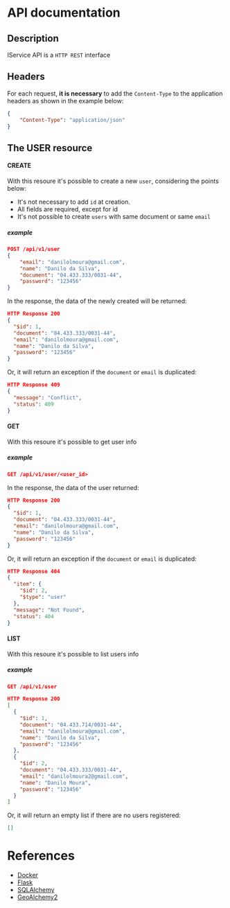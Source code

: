 # API documentation

## Description

IService API is a `HTTP REST` interface

## Headers

For each request, **it is necessary** to add the `Content-Type` to the application headers as shown in the example below:
```json
{
	"Content-Type": "application/json"
}
```

## The USER resource

#### CREATE

With this resoure it's possible to create a new `user`, considering the points below:

- It's not necessary to add `id` at creation.
- All fields are required, except for id
- It's not possible to create `users` with same document or same `email`

##### example

```json
POST /api/v1/user
{
	"email": "danilolmoura@gmail.com",
    "name": "Danilo da Silva",
    "document": "04.433.333/0031-44",
	"password": "123456"
}
```

In the response, the data of the newly created will be returned:
```json
HTTP Response 200
{
  "$id": 1,
  "document": "04.433.333/0031-44",
  "email": "danilolmoura@gmail.com",
  "name": "Danilo da Silva",
  "password": "123456"
}
```

Or, it will return an exception if the `document` or `email` is duplicated:
```json
HTTP Response 409
{
  "message": "Conflict",
  "status": 409
}
```

#### GET

With this resoure it's possible to get user info

##### example

```json
GET /api/v1/user/<user_id>
```

In the response, the data of the user returned:
```json
HTTP Response 200
{
  "$id": 1,
  "document": "04.433.333/0031-44",
  "email": "danilolmoura@gmail.com",
  "name": "Danilo da Silva",
  "password": "123456"
}
```

Or, it will return an exception if the `document` or `email` is duplicated:
```json
HTTP Response 404
{
  "item": {
    "$id": 2,
    "$type": "user"
  },
  "message": "Not Found",
  "status": 404
}
```

#### LIST

With this resoure it's possible to list users info

##### example

```json
GET /api/v1/user
```

```json
HTTP Response 200
[
  {
    "$id": 1,
    "document": "04.433.714/0031-44",
    "email": "danilolmoura@gmail.com",
    "name": "Danilo da Silva",
    "password": "123456"
  },
  {
    "$id": 2,
    "document": "04.433.333/0031-44",
    "email": "danilolmoura2@gmail.com",
    "name": "Danilo Moura",
    "password": "123456"
  }
]
```

Or, it will return an empty list if there are no users registered:
```json HTTP Response 200
[]
```

# References

* [Docker](https://www.docker.com/get-started)
* [Flask](http://flask.palletsprojects.com/en/1.1.x/)
* [SQLAlchemy](https://www.sqlalchemy.org/)
* [GeoAlchemy2](https://geoalchemy-2.readthedocs.io/en/latest/)
